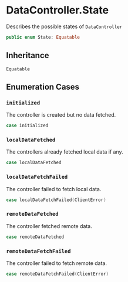 # DataController.State

Describes the possible states of `DataController`

``` swift
public enum State: Equatable 
```

## Inheritance

`Equatable`

## Enumeration Cases

### `initialized`

The controller is created but no data fetched.

``` swift
case initialized
```

### `localDataFetched`

The controllers already fetched local data if any.

``` swift
case localDataFetched
```

### `localDataFetchFailed`

The controller failed to fetch local data.

``` swift
case localDataFetchFailed(ClientError)
```

### `remoteDataFetched`

The controller fetched remote data.

``` swift
case remoteDataFetched
```

### `remoteDataFetchFailed`

The controller failed to fetch remote data.

``` swift
case remoteDataFetchFailed(ClientError)
```
